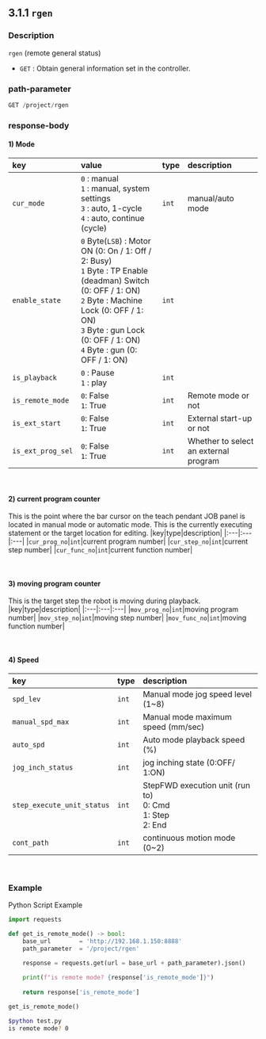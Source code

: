 ﻿## 3.1.1 `rgen`

### Description

`rgen` (remote general status)

- `GET` : Obtain general information set in the controller.

### path-parameter

```python
GET /project/rgen
```

### response-body

#### 1) Mode
|key|value|type|description|
|:---|:---|:---|:---|
|`cur_mode`| `0` : manual <br> `1` : manual, system settings <br>`3` : auto, 1-cycle <br> `4` : auto, continue (cycle)|`int`|manual/auto mode|
|`enable_state`|`0` Byte(`LSB`) : Motor ON (0: On / 1: Off / 2: Busy) <br> `1` Byte : TP Enable (deadman) Switch (0: OFF / 1: ON)<br>`2` Byte : Machine Lock (0: OFF / 1: ON)<br>`3` Byte : gun Lock (0: OFF / 1: ON)<br>`4` Byte : gun (0: OFF / 1: ON)|`int`||
|`is_playback`|`0` : Pause <br>`1` : play|`int`||
|`is_remote_mode`|`0`: False <br> `1`: True|`int`|Remote mode or not|
|`is_ext_start`|`0`: False <br> `1`: True|`int`|External start-up or not|
|`is_ext_prog_sel`|`0`: False <br> `1`: True|`int`|Whether to select an external program|

<br>

#### 2) current program counter
This is the point where the bar cursor on the teach pendant JOB panel is located in manual mode or automatic mode. This is the currently executing statement or the target location for editing.
|key|type|description|
|:---|:---|:---|
|`cur_prog_no`|`int`|current program number|
|`cur_step_no`|`int`|current step number|
|`cur_func_no`|`int`|current function number|

<br>

#### 3) moving program counter

This is the target step the robot is moving during playback.
|key|type|description|
|:---|:---|:---|
|`mov_prog_no`|`int`|moving program number|
|`mov_step_no`|`int`|moving step number|
|`mov_func_no`|`int`|moving function number|

<br>

#### 4) Speed

|key|type|description|
|:---|:---|:---|
|`spd_lev`|`int`|Manual mode jog speed level (1~8)|
|`manual_spd_max`|`int`|Manual mode maximum speed (mm/sec)|
|`auto_spd`|`int`|Auto mode playback speed (%)|
|`jog_inch_status`|`int`|jog inching state (0:OFF/ 1:ON)|
|`step_execute_unit_status`|`int`|StepFWD execution unit (run to)<br>0: Cmd <br>1: Step<br>2: End |
|`cont_path`|`int`|continuous motion mode (0~2)|

<br>

### Example
Python Script Example

```python
import requests

def get_is_remote_mode() -> bool:
    base_url        = 'http://192.168.1.150:8888'
    path_parameter  = '/project/rgen'    
    
    response = requests.get(url = base_url + path_parameter).json()    

    print(f"is remote mode? {response['is_remote_mode']}")    
    
    return response['is_remote_mode']

get_is_remote_mode()
```
```sh
$python test.py
is remote mode? 0
```

